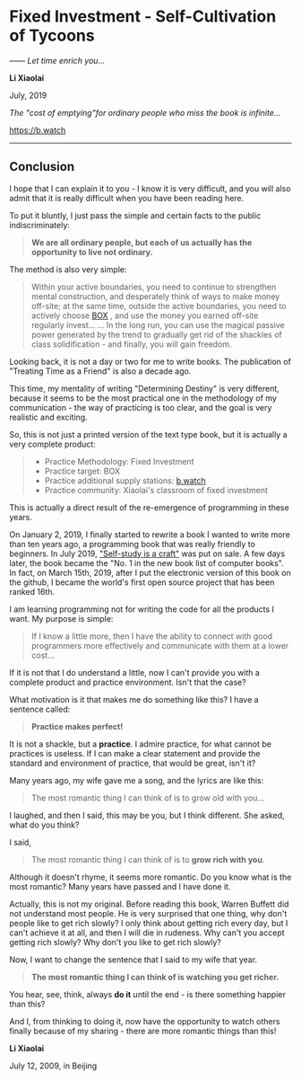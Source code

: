 # Fixed Investment - Self-Cultivation of Tycoons

*—— Let time enrich you...*

**Li Xiaolai**

July, 2019

*The "cost of emptying"for ordinary people who miss the book is infinite...*

https://b.watch

---

## Conclusion

I hope that I can explain it to you - I know it is very difficult, and you will also admit that it is really difficult when you have been reading here.

To put it bluntly, I just pass the simple and certain facts to the public indiscriminately:

> **We are all ordinary people, but each of us actually has the opportunity to live not ordinary.**

The method is also very simple:

> Within your active boundaries, you need to continue to strengthen mental construction, and desperately think of ways to make money off-site; at the same time, outside the active boundaries, you need to actively choose [BOX](https://b.watch) , and use the money you earned off-site regularly invest... ... In the long run, you can use the magical passive power generated by the trend to gradually get rid of the shackles of class solidification - and finally, you will gain freedom.

Looking back, it is not a day or two for me to write books. The publication of "Treating Time as a Friend" is also a decade ago.

This time, my mentality of writing "Determining Destiny" is very different, because it seems to be the most practical one in the methodology of my communication - the way of practicing is too clear, and the goal is very realistic and exciting.

So, this is not just a printed version of the text type book, but it is actually a very complete product:

> - Practice Methodology: Fixed Investment
> - Practice target: BOX
> - Practice additional supply stations: [b.watch](https://b.watch)
> - Practice community: Xiaolai's classroom of fixed investment

This is actually a direct result of the re-emergence of programming in these years.

On January 2, 2019, I finally started to rewrite a book I wanted to write more than ten years ago, a programming book that was really friendly to beginners. In July 2019, ["Self-study is a craft"](https://github.com/selfteaching/the-craft-of-selfteaching) was put on sale. A few days later, the book became the "No. 1 in the new book list of computer books". In fact, on March 15th, 2019, after I put the electronic version of this book on the github, I became the world's first open source project that has been ranked 16th.

I am learning programming not for writing the code for all the products I want. My purpose is simple:

> If I know a little more, then I have the ability to connect with good programmers more effectively and communicate with them at a lower cost...

If it is not that I do understand a little, now I can't provide you with a complete product and practice environment. Isn't that the case?

What motivation is it that makes me do something like this? I have a sentence called:

> **Practice makes perfect!**

It is not a shackle, but a **practice**. I admire practice, for what cannot be practices is useless. If I can make a clear statement and provide the standard and environment of practice, that would be great, isn't it?

Many years ago, my wife gave me a song, and the lyrics are like this:

> The most romantic thing I can think of is to grow old with you...

I laughed, and then I said, this may be you, but I think different. She asked, what do you think?

I said,

> The most romantic thing I can think of is to **grow rich with you**.

Although it doesn't rhyme, it seems more romantic. Do you know what is the most romantic? Many years have passed and I have done it.

Actually, this is not my original. Before reading this book, Warren Buffett did not understand most people. He is very surprised that one thing, why don't people like to get rich slowly? I only think about getting rich every day, but I can't achieve it at all, and then I will die in rudeness. Why can't you accept getting rich slowly? Why don't you like to get rich slowly?

Now, I want to change the sentence that I said to my wife that year.

> **The most romantic thing I can think of is watching you get richer.**

You hear, see, think, always **do it** until the end - is there something happier than this?

And I, from thinking to doing it, now have the opportunity to watch others finally because of my sharing - there are more romantic things than this!

**Li Xiaolai**

July 12, 2009, in Beijing
